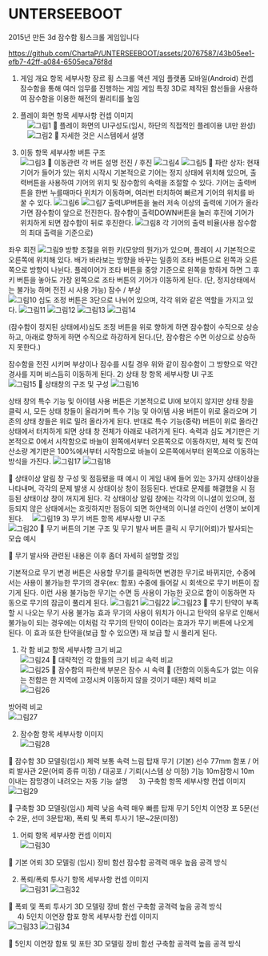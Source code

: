 # UNTERSEEBOOT
2015년 만든 3d 잠수함 횡스크롤 게임입니다


https://github.com/ChartaP/UNTERSEEBOOT/assets/20767587/43b05ee1-efb7-42ff-a084-6505eca76f8d

 

1)	게임 개요
항목	세부사항
장르	횡 스크롤 액션 게임
플랫폼	모바일(Android)
컨셉	잠수함을 통해 여러 임무를 진행하는 게임
게임 특징	3D로 제작된 함선들을 사용하여 잠수함을 이용한 해전의 퀼리티를 높임


1)	플레이 화면
항목	세부사항
컨셉 이미지	 
 ![그림1](https://github.com/ChartaP/UNTERSEEBOOT/assets/20767587/3a24cfe6-e459-4059-93c9-8a7fba005c36)
	플레이 화면의 UI구성도(임시, 하단의 직접적인 플레이용 UI만 완성)
 ![그림2](https://github.com/ChartaP/UNTERSEEBOOT/assets/20767587/ab3faf52-0f64-4acd-be5d-075a1ad3ac2f)
	자세한 것은 시스템에서 설명


 

1)	이동
항목	세부사항
버튼 구조	 
![그림3](https://github.com/ChartaP/UNTERSEEBOOT/assets/20767587/fb62b6eb-0255-4263-97e7-a214f3fff434)
	이동관련 각 버튼 설명
전진 / 후진
![그림4](https://github.com/ChartaP/UNTERSEEBOOT/assets/20767587/d4de4c44-6b63-4560-b798-f7bf04e7695d)
![그림5](https://github.com/ChartaP/UNTERSEEBOOT/assets/20767587/bc58c318-7ac5-425b-ac56-0da952d92161)
	파란 상자: 현재 기어가 들어가 있는 위치
시작시 기본적으로 기어는 정지 상태에 위치해 있으며, 출력버튼을 사용하여 기어의 위치 및 잠수함의 속력을 조절할 수 있다.
기어는 출력버튼을 한번 누를때마다 위치가 이동하며, 여러번 터치하여 빠르게 기어의 위치를 바꿀 수 있다.
![그림6](https://github.com/ChartaP/UNTERSEEBOOT/assets/20767587/33aab2d8-044d-451b-86b7-83832b7efb4a)
![그림7](https://github.com/ChartaP/UNTERSEEBOOT/assets/20767587/75a2e56d-ae30-411f-b1a7-31d63cd400ee)
출력UP버튼을 눌러 저속 이상의 출력에 기어가 올라가면 잠수함이 앞으로 전진한다.
잠수함이 출력DOWN버튼을 눌러 후진에 기어가 위치하게 되면 잠수함이 뒤로 후진한다.
![그림8](https://github.com/ChartaP/UNTERSEEBOOT/assets/20767587/543e613d-9f6d-4968-bdf1-56676af12299)
 각 기어의 출력 비율(사용 잠수함의 최대 출력을 기준으로)

좌우 회전
![그림9](https://github.com/ChartaP/UNTERSEEBOOT/assets/20767587/2298da64-509d-4d50-bdf4-0f29782b77c1)
방향 조절을 위한 키(모양의 뭔가)가 있으며, 플레이 시 기본적으로 오른쪽에 위치해 있다.
배가 바라보는 방향을 바꾸는 일종의 조타 버튼으로 왼쪽과 오른쪽으로 방향이 나뉜다.
플레이어가 조타 버튼을 중앙 기준으로 왼쪽을 향하게 하면 그 후 키 버튼을 놓아도 가장 왼쪽으로 조타 버튼의 기어가 이동하게 된다. (단, 정지상태에서는 불가능 하며 전진 시 사용 가능)
잠수 / 부상	 
![그림10](https://github.com/ChartaP/UNTERSEEBOOT/assets/20767587/f0013750-4fda-40b5-9b1e-59205a0c3c24)
심도 조정 버튼은 3단으로 나뉘어 있으며, 각각 위와 같은 역할을 가지고 있다.
  ![그림11](https://github.com/ChartaP/UNTERSEEBOOT/assets/20767587/d2852f21-86c5-454b-a922-135ad3a7a53e)
 ![그림12](https://github.com/ChartaP/UNTERSEEBOOT/assets/20767587/23361470-1ced-4783-91df-f4331ee92e82)
![그림13](https://github.com/ChartaP/UNTERSEEBOOT/assets/20767587/b0c973f6-b6d5-4be8-a81a-d1e54ceebe38)
![그림14](https://github.com/ChartaP/UNTERSEEBOOT/assets/20767587/21ba774b-f591-4009-89f1-70351d52d79c)

(잠수함이 정지된 상태에서)심도 조정 버튼을 위로 향하게 하면 잠수함이 수직으로 상승하고, 아래로 향하게 하면 수직으로 하강하게 된다.(단, 잠수함은 수면 이상으로 상승하지 못한다.)
  
잠수함을 전진 시키며 부상이나 잠수를 시킬 경우 위와 같이 잠수함이 그 방향으로 약간 경사를 지며 비스듬히 이동하게 된다.
2)	상태 창
항목	세부사항
UI 구조	 
![그림15](https://github.com/ChartaP/UNTERSEEBOOT/assets/20767587/79087348-7f91-476c-bb89-d7508479a08f)
	상태창의 구조 및 구성
 ![그림16](https://github.com/ChartaP/UNTERSEEBOOT/assets/20767587/1652f613-6b19-4565-b1f3-66fcc5065784)

상태 창의 특수 기능 및 아이템 사용 버튼은 기본적으로 UI에 보이지 않지만 상태 창을 클릭 시, 모든 상태 창들이 올라가며 특수 기능 및 아이템 사용 버튼이 위로 올라오며 기존의 상태 창들은 위로 밀려 올라가게 된다. 반대로 특수 기능(중략) 버튼이 위로 올라간 상태에서 터치하게 되면 상태 창 전체가 아래로 내려가게 된다.
속력과 심도 계기판은 기본적으로 0에서 시작함으로 바늘이 왼쪽에서부터 오른쪽으로 이동하지만, 체력 및 잔여 산소량 계기판은 100%에서부터 시작함으로 바늘이 오른쪽에서부터 왼쪽으로 이동하는 방식을 가진다.
 ![그림17](https://github.com/ChartaP/UNTERSEEBOOT/assets/20767587/46874bb4-3045-4789-9056-c57149888692)
  ![그림18](https://github.com/ChartaP/UNTERSEEBOOT/assets/20767587/2995d50e-0f39-42fd-9c58-ef28147ad17e)

	상태이상 알림 창 구성 및 점등됐을 때 예시
이 게임 내에 들어 있는 3가지 상태이상을 나타내며, 각각의 문제 발생 시 상태이상 창이 점등된다. 반대로 문제를 해결했을 시 점등된 상태이상 창이 꺼지게 된다.
각 상태이상 알림 창에는 각각의 이니셜이 있으며, 점등되지 않은 상태에서는 흐릿하지만 점등이 되면 하얀색의 이니셜 라인이 선명이 보이게 된다.
 ![그림19](https://github.com/ChartaP/UNTERSEEBOOT/assets/20767587/f117eb16-5d90-474d-93d8-ad8bec24d10f)
3)	무기 버튼
항목	세부사항
UI 구조	  
![그림20](https://github.com/ChartaP/UNTERSEEBOOT/assets/20767587/09b92e3b-7a98-4464-9331-f5f15722b49f)
	무기 버튼의 기본 구조 및 무기 발사 버튼 클릭 시 무기(어뢰)가 발사되는 모습 예시

	무기 발사와 관련된 내용은 이후 좀더 자세히 설명할 것임
  
기본적으로 무기 변경 버튼은 사용할 무기를 클릭하면 변경한 무기로 바뀌지만, 수중에서는 사용이 불가능한 무기의 경우(ex: 함포) 수중에 들어갈 시 회색으로 무기 버튼이 잠기게 된다.
이런 사용 불가능한 무기는 수면 등 사용이 가능한 곳으로 함이 이동하면 자동으로 무기의 잠금이 풀리게 된다.
 ![그림21](https://github.com/ChartaP/UNTERSEEBOOT/assets/20767587/7b7e1a9b-dc3e-44d6-8c27-1e4eb90098c5)
![그림22](https://github.com/ChartaP/UNTERSEEBOOT/assets/20767587/38661956-c7e5-4bdc-bcbc-c677e789c2b9)
![그림23](https://github.com/ChartaP/UNTERSEEBOOT/assets/20767587/f144daf0-205b-42f4-b3fa-c697cc054873)
	무기 탄약이 부족할 시 나오는 무기 사용 불가능 효과
무기의 사용이 위치가 아니고 탄약의 유무로 인해서 불가능이 되는 경우에는 이처럼 각 무기의 탄약이 0이라는 효과가 무기 버튼에 나오게 된다. 이 효과 또한 탄약을(보급 할 수 있으면) 재 보급 할 시 풀리게 된다.
 
 

1)	각 함 비교
항목	세부사항
크기 비교	 
![그림24](https://github.com/ChartaP/UNTERSEEBOOT/assets/20767587/b1787fc0-27a4-4316-a9d2-a67d060d5ca8)
	대략적인 각 함들의 크기 비교
속력 비교	 
![그림25](https://github.com/ChartaP/UNTERSEEBOOT/assets/20767587/fdf758e0-0985-4a9c-b7c1-6bd9e8625503)
	잠수함의 파란색 부분은 잠수 시 속력
	(전함의 이동속도가 없는 이유는 전함은 한 지역에 고정시켜 이동하지 않을 것이기 때문)
체력 비교	 
![그림26](https://github.com/ChartaP/UNTERSEEBOOT/assets/20767587/5d19c78d-9b5a-4723-a4e1-de549a27d596)

방어력 비교	 
![그림27](https://github.com/ChartaP/UNTERSEEBOOT/assets/20767587/0cab03ea-2ca1-4c6e-a48b-f8e5cb1ad756)

 
2)	잠수함
항목	세부사항
이미지		
 ![그림28](https://github.com/ChartaP/UNTERSEEBOOT/assets/20767587/456e401f-b1fa-4c23-a1c6-37f5fd9cba17)

	잠수함 3D 모델링(임시)
체력	보통
속력	느림
탑재 무기	(기본) 선수 77mm 함포 / 어뢰 발사관 2문(어뢰 종류 미정) / 대공포 / 기뢰(시스템 상 미정)
기능	10m잠항시 10m이내는 잠망경이 내려오는 자동 기능 설명
 
3)	구축함
항목	세부사항
컨셉 이미지		
 ![그림29](https://github.com/ChartaP/UNTERSEEBOOT/assets/20767587/a96b2274-389f-451d-817f-edfd3218d7f6)

	구축함 3D 모델링(임시)
체력	낮음
속력	매우 빠름
탑재 무기	5인치 이연장 포 5문(선수 2문, 선미 3문탑재), 폭뢰 및 폭뢰 투사기 1문~2문(미정)

 
 

1)	어뢰
항목	세부사항
컨셉 이미지		
 ![그림30](https://github.com/ChartaP/UNTERSEEBOOT/assets/20767587/2cf00995-1b62-4c56-a8bf-b8b97eb9850c)

	기본 어뢰 3D 모델링 (임시)
장비 함선	잠수함
공격력	매우 높음
공격 방식	

2)	폭뢰/폭뢰 투사기
항목	세부사항
컨셉 이미지	
  ![그림31](https://github.com/ChartaP/UNTERSEEBOOT/assets/20767587/c6015054-34fd-4fc1-a361-5f490b381849)
![그림32](https://github.com/ChartaP/UNTERSEEBOOT/assets/20767587/79732bbc-e796-4a93-a94d-1be0da15d866)

	폭뢰 및 폭뢰 투사기 3D 모델링 
장비 함선	구축함
공격력	높음
공격 방식	
 
4)	5인치 이연장 함포
항목	세부사항
컨셉 이미지	
  ![그림33](https://github.com/ChartaP/UNTERSEEBOOT/assets/20767587/8b264669-eae9-4cd3-ab99-8be95c923a0b)
![그림34](https://github.com/ChartaP/UNTERSEEBOOT/assets/20767587/fc04d6de-70d6-4ed6-8766-6a5a2cf935ad)

	5인치 이연장 함포 및 포탄 3D 모델링
장비 함선	구축함
공격력	높음
공격 방식	
 

